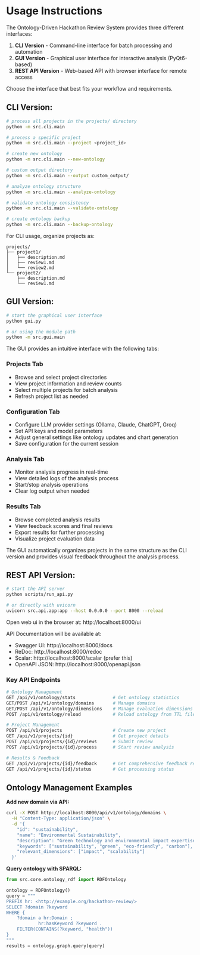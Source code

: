 # Usage Instructions

The Ontology-Driven Hackathon Review System provides three different interfaces:

1. **CLI Version** - Command-line interface for batch processing and automation
2. **GUI Version** - Graphical user interface for interactive analysis (PyQt6-based)
3. **REST API Version** - Web-based API with browser interface for remote access

Choose the interface that best fits your workflow and requirements.

## CLI Version:

```bash
# process all projects in the projects/ directory
python -m src.cli.main

# process a specific project
python -m src.cli.main --project <project_id>

# create new ontology
python -m src.cli.main --new-ontology

# custom output directory
python -m src.cli.main --output custom_output/

# analyze ontology structure
python -m src.cli.main --analyze-ontology

# validate ontology consistency
python -m src.cli.main --validate-ontology

# create ontology backup
python -m src.cli.main --backup-ontology
```

For CLI usage, organize projects as:
```
projects/
├── project1/
│   ├── description.md
│   ├── review1.md
│   └── review2.md
└── project2/
    ├── description.md
    └── review1.md
```

## GUI Version:

```bash
# start the graphical user interface
python gui.py

# or using the module path
python -m src.gui.main
```

The GUI provides an intuitive interface with the following tabs:

### Projects Tab

- Browse and select project directories
- View project information and review counts
- Select multiple projects for batch analysis
- Refresh project list as needed

### Configuration Tab

- Configure LLM provider settings (Ollama, Claude, ChatGPT, Groq)
- Set API keys and model parameters
- Adjust general settings like ontology updates and chart generation
- Save configuration for the current session

### Analysis Tab

- Monitor analysis progress in real-time
- View detailed logs of the analysis process
- Start/stop analysis operations
- Clear log output when needed

### Results Tab

- Browse completed analysis results
- View feedback scores and final reviews
- Export results for further processing
- Visualize project evaluation data

The GUI automatically organizes projects in the same structure as the CLI version and provides visual feedback throughout the analysis process.

## REST API Version:

```bash
# start the API server
python scripts/run_api.py

# or directly with uvicorn
uvicorn src.api.app:app --host 0.0.0.0 --port 8000 --reload
```

Open web ui in the browser at: http://localhost:8000/ui

API Documentation will be available at:

- Swagger UI: http://localhost:8000/docs
- ReDoc: http://localhost:8000/redoc
- Scalar: http://localhost:8000/scalar (prefer this)
- OpenAPI JSON: http://localhost:8000/openapi.json

### Key API Endpoints

```bash
# Ontology Management
GET /api/v1/ontology/stats              # Get ontology statistics
GET/POST /api/v1/ontology/domains       # Manage domains
GET/POST /api/v1/ontology/dimensions    # Manage evaluation dimensions
POST /api/v1/ontology/reload            # Reload ontology from TTL file

# Project Management
POST /api/v1/projects                   # Create new project
GET /api/v1/projects/{id}               # Get project details
POST /api/v1/projects/{id}/reviews      # Submit review
POST /api/v1/projects/{id}/process      # Start review analysis

# Results & Feedback
GET /api/v1/projects/{id}/feedback      # Get comprehensive feedback report
GET /api/v1/projects/{id}/status        # Get processing status
```

## Ontology Management Examples

**Add new domain via API:**

```bash
curl -X POST http://localhost:8000/api/v1/ontology/domains \
  -H "Content-Type: application/json" \
  -d '{
    "id": "sustainability",
    "name": "Environmental Sustainability",
    "description": "Green technology and environmental impact expertise",
    "keywords": ["sustainability", "green", "eco-friendly", "carbon"],
    "relevant_dimensions": ["impact", "scalability"]
  }'
```

**Query ontology with SPARQL:**

```python
from src.core.ontology_rdf import RDFOntology

ontology = RDFOntology()
query = """
PREFIX hr: <http://example.org/hackathon-review/>
SELECT ?domain ?keyword
WHERE {
    ?domain a hr:Domain ;
            hr:hasKeyword ?keyword .
    FILTER(CONTAINS(?keyword, "health"))
}
"""
results = ontology.graph.query(query)
```
